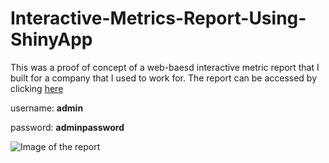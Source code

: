 # Interactive-Metrics-Report-Using-ShinyApp
This was a proof of concept of a web-baesd interactive metric report that I built for a company that I used to work for. The report can be accessed by clicking [here](https://kenlam.shinyapps.io/metricsreport/)

username: **admin**

password: **adminpassword**

![Image of the report](https://github.com/ckenlam/Interactive-Metrics-Report-Using-ShinyApp/blob/master/POC.jpeg?raw=true)
